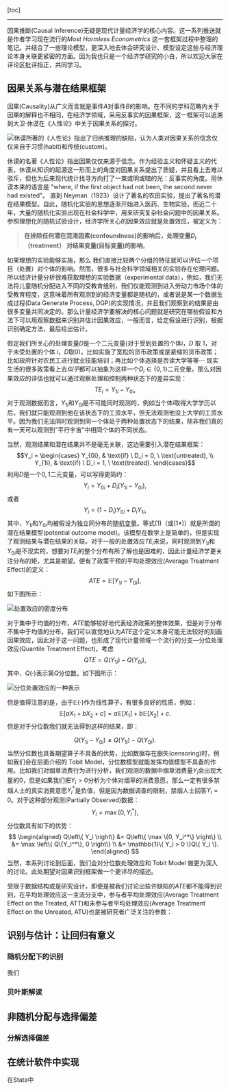 [toc]

<hr>

因果推断(Causal Inference)无疑是现代计量经济学的核心内容。这一系列推送就是作者学习现在流行的*Most Harmless Econometrics* 这一套框架过程中整理的笔记。并结合了一些理论模型，更深入地去体会研究设计、模型设定这些与经济理论本身关联更紧密的方面。因为我也只是一个经济学研究的小白，所以欢迎大家在评论区批评指正，共同学习。

## 因果关系与潜在结果框架 

因果(Causality)从广义而言就是事件$A$对事件$B$的影响。在不同的学科范畴内关于因果的解释也不相同，在经济学领域，采用反事实的因果框架，这一框架可以追溯到大卫·休谟在《人性论》中关于因果关系的探讨。

![休谟所著的《人性论》指出了归纳推理的缺陷，认为人类对因果关系的信念仅仅来自于习惯(habit)和传统(custom)。](https://github.com/Runsheng-Wang/Treatment/blob/master/fig/A_Treatise_of_Human_Nature_by_David_Hume.jpg?raw=true "休谟的名著《人性论》指出因果仅仅来源于信念。")

休谟的名著《人性论》指出因果仅仅来源于信念。作为经验主义和怀疑主义的代表，休谟从知识的起源这一形而上的角度对因果关系提出了质疑，并且看上去难以驳斥，但也为后来现代统计找寻方向打了一束或明或暗的光：反事实的角度。用休谟本来的语言是 "where, if the first object had not been, the second never had existed"。 直到 Neyman（1923）设计了著名的农田实验，提出了著名的潜在结果模型。自此，随机化实验的思想逐渐开始进入医药、生物实验，而近二十年，大量的随机化实验出现在社会科学中，用来研究复杂社会问题中的因果关系。参照理想化的随机试验设计，经济学所关心的因果效应就是处置效应，被定义为：

>**在排除任何潜在混淆因素(confoundness)的影响后，处理变量$D_i$（treatment） 对结果变量(目标变量)的影响**。

如果理想的实验能够实施，那么 我们直接比较两个分组的特征就可以评估一个项目（处置）对个体的影响。然而，很多与社会科学领域相关的实验存在伦理问题。所以经济计量分析很难获取理想的实验数据（experimental data），例如，我们无法将儿童随机分配进入不同的受教育组别，我们仅能观测到进入劳动力市场个体的受教育程度，这意味着所有观测到的经济变量都是随机的，或者说是某一个数据生成过程(Data Generate Process, DGP)的实现情况，并且我们观察到的结果是由很多变量共同决定的。那么计量经济学要解决的核心问题就是研究在哪些假设和方法下可以用观察数据来识别并估计因果效应，一般而言，给定假设进行识别，根据识别确定方法，最后给出估计。

假定我们所关心的处理变量$D$是一个二元变量(对于受到处置的个体$i$，$D$ 取 $1$，对于未受处置的个体 $i$，$D$取$0$)，比如实施了宽松的货币政策或是紧缩的货币政策；比如政府针对农民工进行就业技能培训；再比如个体选择是否读大学等等$\cdots$ 现实生活的很多政策看上去*似乎*都可以抽象为这样一个$D_i \in \{0,1\}$二元变量。那么对因果效应的评估也就可以通过观察处理和控制两种状态下的差异实现：
$$TE_i = Y_{1i}-Y_{0i},$$
对于观测数据而言，$Y_{1i}$和$Y_{0i}$是不可能同时观测的，例如当个体$i$取得大学学历以后，我们就只能观测到他在该状态下的工资水平，但无法观测他没上大学的工资水平。因为我们无法同时观测到同一个体处于两种处置状态下的结果，除非我们真的有一天可以观测到“平行宇宙”中相同个体的不同状态。

当然，观测结果和潜在结果并不是毫无关联，这边需要引入潜在结果框架：
$$Y_i = 
\begin{cases}
    Y_{0i}, & \text{if} \ D_i = 0, \ \text{untreated}, \\
    Y_{1i}, & \text{if} \ D_i = 1, \ \text{treated}.
\end{cases}$$
利用$D$是一个$0,1$二元变量，可以写得更简约：
$$ Y_i = Y_{0i} + D_i(Y_{1i} - Y_{0i}), \tag{1} $$
或者
$$ Y_i = (1 - D_i) Y_{0i} + D_i Y_{1i}, \tag{1*}
$$
其中，$Y_{1i}$和$Y_{0i}$均被假设为独立同分布的[随机变量](与其说是假设，把潜在结果看作随机变量更像是一种“信念”，是一种看待经济现象的观念。 "随机化假设")。等式$(1)$（或$(1*)$）就是所谓的潜在结果模型(potential outcome model)。该模型在数学上是简单的，但是实现了观测结果与潜在结果的关联。对于一般的处置效应$TE_i$来说，同时观测到$Y_{1i}$和$Y_{0i}$是不现实的，想要对$TE_i$的整个分布有所了解也是困难的，因此计量经济学更关注分布的矩，尤其是期望。便有了政策干预的平均处理效应(Average Treatment Effect)的定义：
$$ATE = \mathbb{E} \left[ Y_{1i}-Y_{0i} \right],
$$
如下图所示：

![处置效应的密度分布](https://github.com/Runsheng-Wang/Treatment/blob/master/fig/ATE.png?raw=true)

对于集中于均值的分布，$ATE$能够较好地代表经济政策的整体效果，但是对于分布不集中于均值的分布，我们可以直觉地认为$ATE$这个定义本身可能无法较好的刻画因果效应，因此对于这一问题，也形成了现代计量领域一个流行的分支—分位处理效应(Quantile Treatment Effect)，考虑
$$ QTE = Q(Y_{1i}) - Q(Y_{0i}), $$
其中，$Q(\cdot)$表示第$Q$分位数。如下图所示：

![分位处置效应的一种表示](https://github.com/Runsheng-Wang/Treatment/blob/master/fig/QTE.png?raw=true)

但是值得注意的是，由于$\mathbb{E}(\cdot)$作为线性算子，有很多良好的性质，例如：
$$ \mathbb{E}\left[ aX_1 + bX_2 + c \right] = a\mathbb{E}\left[ X_1 \right] + b\mathbb{E}\left[ X_2 \right] + c. $$
但是对于分位数我们就无法得到这样的结果，即：

$$
Q(Y_{1i} - Y_{0i}) \neq Q(Y_{1i}) - Q(Y_{0i}).
$$
当然分位数也具备期望算子不具备的优势，比如数据存在删失(censoring)时，例如我们会在后面介绍的 Tobit Model，分位数模型就能发挥均值模型不具备的作用。比如我们对烟草消费行为进行分析，我们观测的数据中烟草消费量$Y_i$会出现大量的$0$，但是如果我们把$Y_i>0$分析为个体对烟草的消费意愿，那么一定有很多禁烟人士的真实消费意愿$Y_i^*$是负值，但是因为数据调查的限制，禁烟人士回答$Y_i=0$。对于这种部分观测(Partially Observed)数据：
$$ Y_i = \max \left\{ 0, Y_i^* \right\}, $$
分位数具有如下的优势：
$$ 
\begin{aligned}
    Q\left\{ Y_i \right\} &= Q\left\{ \max \{0, Y_i^*\} \right\} \\
    &= \max \left\{ Q\{Y_i^*\}, 0 \right\} \\
    &= \mathbb{1}\{ Y_i > 0 \}Q\{ Y_i \}.
\end{aligned}
$$
当然，本系列讨论到后面，我们会对分位数处理效应和 Tobit Model 做更为深入的讨论。此处期望对因果识别框架做一个更详尽的描述。

受限于数据结构或是研究设计，即便是被我们讨论出些许缺陷的$ATE$都不能得到识别，在平均处理效应这一主流分支中，参与者平均处理效应(Average Treatment Effect on the Treated, ATT)和未参与者平均处理效应(Average Treatment Effect on the Unreated, ATU)也是被研究者广泛关注的参数：

## 识别与估计：让回归有意义 

### 随机分配下的识别

我们


### 贝叶斯解读

## 非随机分配与选择偏差 

### 分解选择偏差 

## 在统计软件中实现

在Stata中

